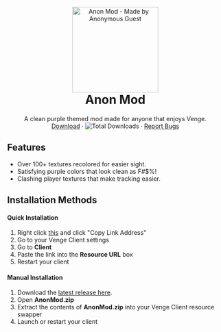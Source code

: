 <p align="center" style="margin-bottom: 0px !important;">
  <img width="200" src="https://media.discordapp.net/attachments/822880079502770236/842124103074578452/Spray-GG_1.png" alt="Anon Mod - Made by Anonymous Guest" align="center">
</p>

<h1 align="center" style="margin-top: 0px;">Anon Mod</h1>

 <p align="center">
    A clean purple themed mod made for anyone that enjoys Venge.
    <br />
    <a href="https://github.com/AnonVG/AnonModv1/releases/latest/">Download</a>
    ·
    <img alt="Total Downloads" src="https://img.shields.io/github/downloads/AnonVG/AnonModv1/total?label=Downloads">
    ·
    <a href="https://github.com/AnonVG/AnonModv1/issues">Report Bugs</a>
  </p>
</p>

## Features
- Over 100+ textures recolored for easier sight.
- Satisfying purple colors that look clean as F#$%!
- Clashing player textures that make tracking easier.

## Installation Methods

#### Quick Installation
1. Right click [this](https://github.com/AnonVG/AnonModv1/releases/latest/download/AnonMod.zip) and click "Copy Link Address"
2. Go to your Venge Client settings
3. Go to **Client**
4. Paste the link into the **Resource URL** box
5. Restart your client

#### Manual Installation
1. Download the [latest release here](https://github.com/AnonVG/AnonModv1/releases/latest "Latest Release").
2. Open **AnonMod.zip**
3. Extract the contents of **AnonMod.zip** into your Venge Client resource swapper
4. Launch or restart your client
